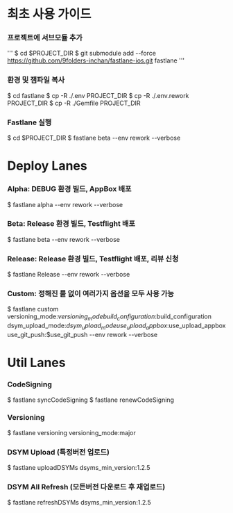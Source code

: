 # 최초 사용 가이드 
### 프로젝트에 서브모듈 추가
''' 
$ cd $PROJECT_DIR
$ git submodule add --force https://github.com/9folders-inchan/fastlane-ios.git fastlane
'''
### 환경 및 잼파일 복사
$ cd fastlane
$ cp -R ./.env PROJECT_DIR
$ cp -R ./.env.rework PROJECT_DIR
$ cp -R ./Gemfile PROJECT_DIR
### Fastlane 실행 
$ cd $PROJECT_DIR
$ fastlane beta --env rework --verbose

# Deploy Lanes 
### Alpha: DEBUG 환경 빌드, AppBox 배포 
$ fastlane alpha --env rework --verbose
### Beta: Release 환경 빌드, Testflight 배포 
$ fastlane beta --env rework --verbose
### Release: Release 환경 빌드, Testflight 배포, 리뷰 신청
$ fastlane Release --env rework --verbose
### Custom: 정해진 룰 없이 여러가지 옵션을 모두 사용 가능 
$ fastlane custom versioning_mode:$versioning_mode build_configuration:$build_configuration dsym_upload_mode:$dsym_upload_mode use_upload_appbox:$use_upload_appbox use_git_push:$use_git_push --env rework --verbose

# Util Lanes
### CodeSigning
$ fastlane syncCodeSigning
$ fastlane renewCodeSigning
### Versioning 
$ fastlane versioning versioning_mode:major
### DSYM Upload (특정버전 업로드)
$ fastlane uploadDSYMs dsyms_min_version:1.2.5
### DSYM All Refresh (모든버전 다운로드 후 재업로드)
$ fastlane refreshDSYMs dsyms_min_version:1.2.5
